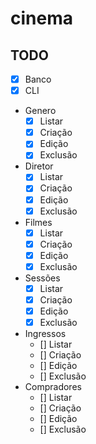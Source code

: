 # cinema

## TODO

- [x] Banco
- [x] CLI
- Genero
  - [x] Listar
  - [x] Criação
  - [x] Edição
  - [x] Exclusão
- Diretor
  - [x] Listar
  - [x] Criação
  - [x] Edição
  - [x] Exclusão
- Filmes
  - [x] Listar
  - [x] Criação
  - [x] Edição
  - [x] Exclusão
- Sessões
  - [x] Listar
  - [x] Criação
  - [x] Edição
  - [x] Exclusão
- Ingressos
  - [] Listar
  - [] Criação
  - [] Edição
  - [] Exclusão
- Compradores
  - [] Listar
  - [] Criação
  - [] Edição
  - [] Exclusão
